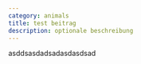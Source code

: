 ```yaml
---
category: animals
title: test beitrag
description: optionale beschreibung
---
```

asddsasdadsadasdasdsad